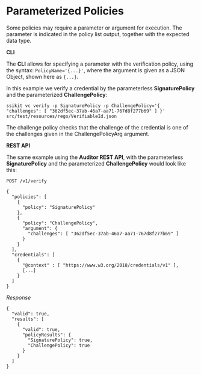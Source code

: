# Parameterized Policies

Some policies may require a parameter or argument for execution. The parameter is indicated in the policy list output, together with the expected data type.

**CLI**

The **CLI** allows for specifying a parameter with the verification policy, using the syntax: `PolicyName='{...}'`, where the argument is given as a JSON Object, shown here as `{...}`.

In this example we verify a credential by the parameterless **SignaturePolicy** and the parameterized **ChallengePolicy**:

```
ssikit vc verify -p SignaturePolicy -p ChallengePolicy='{ "challenges": [ "362df5ec-37ab-46a7-aa71-767d8f277b69" ] }' src/test/resources/rego/VerifiableId.json
```

The challenge policy checks that the challenge of the credential is one of the challenges given in the ChallengePolicyArg argument.

**REST API**

The same example using the **Auditor REST API**, with the parameterless **SignaturePolicy** and the parameterized **ChallengePolicy** would look like this:

`POST /v1/verify`

```
{
  "policies": [
    {
      "policy": "SignaturePolicy"
    },
    {
      "policy": "ChallengePolicy",
      "argument": {
        "challenges": [ "362df5ec-37ab-46a7-aa71-767d8f277b69" ]
      }
    }
  ],
  "credentials": [
    {
      "@context" : [ "https://www.w3.org/2018/credentials/v1" ],
      [...]
    }
  ]
}
```

_Response_

```
{
  "valid": true,
  "results": [
    {
      "valid": true,
      "policyResults": {
        "SignaturePolicy": true,
        "ChallengePolicy": true
      }
    }
  ]
}
```

